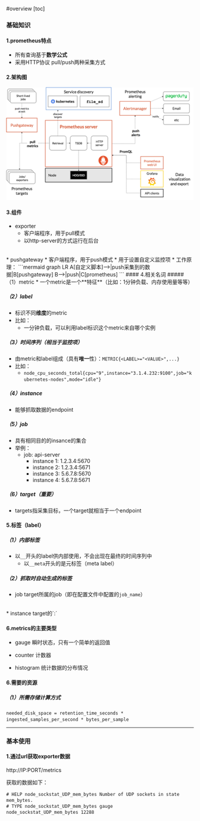 #overview
[toc]
### 基础知识
#### 1.prometheus特点
* 所有查询基于**数学公式**
* 采用HTTP协议 pull/push两种采集方式
#### 2.架构图
![architecture](./imgs/overview_1.png)
#### 3.组件
* exporter
  * 客户端程序，用于pull模式
  * 以http-server的方式运行在后台
</br>
* pushgateway
  * 客户端程序，用于push模式
  * 用于设置自定义监控项
  * 工作原理：
  ```mermaid
  graph LR
  A[自定义脚本]-->|push采集到的数据|B[pushgateway]
  B-->|push|C[prometheus]
  ```
#### 4.相关名词
##### （1）metric
* 一个metric是一个**特征**（比如：1分钟负载、内存使用量等等）

##### （2）label
* 标识不同**维度**的metric
* 比如：
  * 一分钟负载，可以利用label标识这个metric来自哪个实例

##### （3）时间序列（相当于监控项）
* 由metric和label组成（具有**唯一**性）：`METRIC{<LABEL>="<VALUE>",...}`
* 比如：
  * `node_cpu_seconds_total{cpu="9",instance="3.1.4.232:9100",job="kubernetes-nodes",mode="idle"}`

##### （4）instance
* 能够抓取数据的endpoint
##### （5）job
* 具有相同目的的insance的集合
* 举例：
  * job: api-server
    * instance 1: 1.2.3.4:5670
    * instance 2: 1.2.3.4:5671
    * instance 3: 5.6.7.8:5670
    * instance 4: 5.6.7.8:5671
##### （6）target（重要）
* targets指采集目标，一个target就相当于一个endpoint

#### 5.标签（label）
##### （1）内部标签
* 以`__`开头的label供内部使用，不会出现在最终的时间序列中
  * 以`__meta`开头的是元标签（meta label）

##### （2）抓取时自动生成的标签
* job
target所属的job（即在配置文件中配置的`job_name`）
</br>
* instance
target的`<ip>:<port>`


#### 6.metrics的主要类型
* gauge
瞬时状态，只有一个简单的返回值

* counter
计数器

* histogram
统计数据的分布情况

#### 6.需要的资源
##### （1）所需存储计算方式
`needed_disk_space = retention_time_seconds * ingested_samples_per_second * bytes_per_sample`

***
### 基本使用
#### 1.通过url获取exporter数据
http://IP:PORT/metrics

获取的数据如下：
```
# HELP node_sockstat_UDP_mem_bytes Number of UDP sockets in state mem_bytes.
# TYPE node_sockstat_UDP_mem_bytes gauge
node_sockstat_UDP_mem_bytes 12288
```
